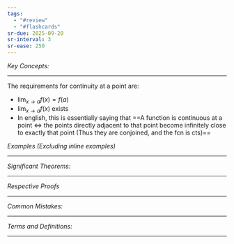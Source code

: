```yaml
---
tags:
  - "#review"
  - "#flashcards"
sr-due: 2025-09-20
sr-interval: 3
sr-ease: 250
---
```

*Key Concepts:*
___
The requirements for continuity at a point are:
- $\displaystyle \lim_{x \to a}f(x) = f(a)$
- $\lim_{x \to a}f(x)$ exists
- In english, this is essentially saying that ==A function is continuous at a point $\iff$ the points directly adjacent to that point become infinitely close to exactly that point (Thus they are conjoined, and the fcn is cts)==

*Examples (Excluding inline examples)* 
___

*Significant Theorems:*
___

*Respective Proofs*
___

*Common Mistakes:*
___

*Terms and Definitions:*
___

